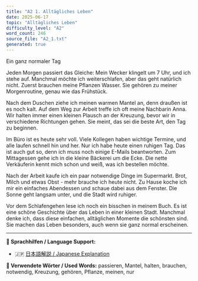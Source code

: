 ```yaml
---
title: "A2 1. Alltägliches Leben"
date: 2025-06-17
topic: "Alltägliches Leben"
difficulty_level: "A2"
word_count: 246
source_file: "A2_1.txt"
generated: true
---
```


Ein ganz normaler Tag

Jeden Morgen passiert das Gleiche: Mein Wecker klingelt um 7 Uhr, und ich stehe auf. Manchmal möchte ich weiterschlafen, aber das geht natürlich nicht. Zuerst brauchen meine Pflanzen Wasser. Sie gehören zu meiner Morgenroutine, genau wie das Frühstück.

Nach dem Duschen ziehe ich meinen warmen Mantel an, denn draußen ist es noch kalt. Auf dem Weg zur Arbeit treffe ich oft meine Nachbarin Anna. Wir halten immer einen kleinen Plausch an der Kreuzung, bevor wir in verschiedene Richtungen gehen. Sie meint, das sei die beste Art, den Tag zu beginnen.

Im Büro ist es heute sehr voll. Viele Kollegen haben wichtige Termine, und alle laufen schnell hin und her. Nur ich habe heute einen ruhigen Tag. Das ist auch gut so, denn ich muss noch einige E-Mails beantworten. Zum Mittagessen gehe ich in die kleine Bäckerei um die Ecke. Die nette Verkäuferin kennt mich schon und weiß, was ich bestellen möchte.

Nach der Arbeit kaufe ich ein paar notwendige Dinge im Supermarkt. Brot, Milch und etwas Obst - mehr brauche ich heute nicht. Zu Hause koche ich mir ein einfaches Abendessen und schaue dabei aus dem Fenster. Die Sonne geht langsam unter, und die Stadt wird ruhiger.

Vor dem Schlafengehen lese ich noch ein bisschen in meinem Buch. Es ist eine schöne Geschichte über das Leben in einer kleinen Stadt. Manchmal denke ich, dass diese einfachen, alltäglichen Momente die schönsten sind. Sie machen das Leben besonders, auch wenn sie ganz normal erscheinen.

---

**📖 Sprachhilfen / Language Support:**
- 🇯🇵 [日本語解説 / Japanese Explanation](../2025-06-17-a2-1-alltaegliches-leben-jp.html)

**📝 Verwendete Wörter / Used Words:**
passieren, Mantel, halten, brauchen, notwendig, Kreuzung, gehören, Pflanze, meinen, nur
